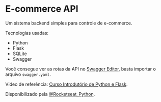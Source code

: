# E-commerce API

Um sistema backend simples para controle de e-commerce.

Tecnologias usadas:
- Python
- Flask
- SQLite
- Swagger

Você consegue ver as rotas da API no [Swagger Editor](https://editor.swagger.io/), basta importar o arquivo `swagger.yaml`.

Video de referência: [Curso Introdutório de Python e Flask](https://www.youtube.com/watch?v=Vp06luRRoJg).

Disponibilizado pela [@Rocketseat_Python](https://www.youtube.com/@Rocketseat_Python).
